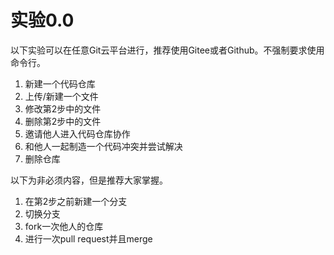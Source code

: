 # 实验0.0

以下实验可以在任意Git云平台进行，推荐使用Gitee或者Github。不强制要求使用命令行。

1. 新建一个代码仓库
2. 上传/新建一个文件
3. 修改第2步中的文件
4. 删除第2步中的文件
5. 邀请他人进入代码仓库协作
6. 和他人一起制造一个代码冲突并尝试解决
7. 删除仓库

以下为非必须内容，但是推荐大家掌握。

1. 在第2步之前新建一个分支
2. 切换分支
3. fork一次他人的仓库
4. 进行一次pull request并且merge